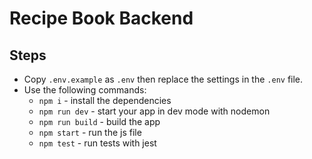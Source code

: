 # Recipe Book Backend

## Steps

- Copy `.env.example` as `.env` then replace the settings in the `.env` file.
- Use the following commands:
  - `npm i` - install the dependencies
  - `npm run dev` - start your app in dev mode with nodemon
  - `npm run build` - build the app
  - `npm start` - run the js file
  - `npm test` - run tests with jest

